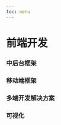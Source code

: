 ```yaml
---
toc: menu
---
```


# 前端开发

### 中后台框架

<Resource module="前端开发" name="中后台框架"></Resource>

### 移动端框架

<Resource module="前端开发" name="移动端框架"></Resource>

### 多端开发解决方案

<Resource module="前端开发" name="多端开发解决方案"></Resource>

### 可视化

<Resource module="前端开发" name="可视化"></Resource>
